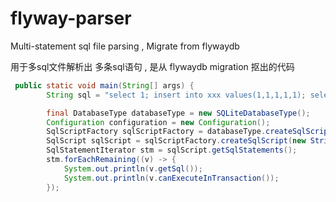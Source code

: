 # flyway-parser
Multi-statement sql file parsing ,  Migrate from flywaydb


用于多sql文件解析出 多条sql语句 , 是从 flywaydb migration  抠出的代码


```java
 public static void main(String[] args) {
        String sql = "select 1; insert into xxx values(1,1,1,1,1); select * from user ";

        final DatabaseType databaseType = new SQLiteDatabaseType();
        Configuration configuration = new Configuration();
        SqlScriptFactory sqlScriptFactory = databaseType.createSqlScriptFactory(configuration, new ParsingContext());
        SqlScript sqlScript = sqlScriptFactory.createSqlScript(new StringResource(sql),true,NoopResourceProvider.INSTANCE);
        SqlStatementIterator stm = sqlScript.getSqlStatements();
        stm.forEachRemaining((v) -> {
            System.out.println(v.getSql());
            System.out.println(v.canExecuteInTransaction());
        });

```
